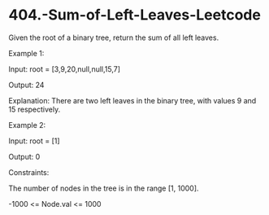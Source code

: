 # 404.-Sum-of-Left-Leaves-Leetcode

Given the root of a binary tree, return the sum of all left leaves.

 

Example 1:


Input: root = [3,9,20,null,null,15,7]


Output: 24


Explanation: There are two left leaves in the binary tree, with values 9 and 15 respectively.


Example 2:

Input: root = [1]


Output: 0
 

Constraints:

The number of nodes in the tree is in the range [1, 1000].


-1000 <= Node.val <= 1000
